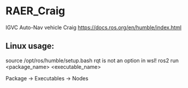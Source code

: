 # RAER_Craig
IGVC Auto-Nav vehicle Craig
https://docs.ros.org/en/humble/index.html

## Linux usage:

source /opt/ros/humble/setup.bash
rqt is not an option in wsl!
ros2 run <package_name> <executable_name>

Package -> Executables -> Nodes
